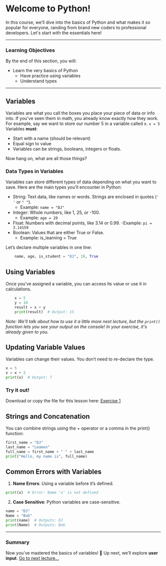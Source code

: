 # Welcome to Python!

In this course, we’ll dive into the basics of Python and what makes it so popular for everyone, randing from brand new coders to professional developers. Let's start with the essentials here!

---

### Learning Objectives
By the end of this section, you will:
- Learn the very basics of Python
    - Have practice using variables
    - Understand types

--- 

## Variables

Variables are what you call the boxes you place your piece of data or info into. If you've seen them in math, you already know exactly how they work.
For example, say we want to store our number 5 in a variable called x.
```x = 5```
Variables **must**:
- Start with a name (should be relevant)
- Equal sign to value
- Variables can be strings, booleans, integers or floats.

Now hang on, what are all those things?

### Data Types in Variables

Variables can store different types of data depending on what you want to save. Here are the main types you’ll encounter in Python:
- String: Text data, like names or words. Strings are enclosed in quotes (``' '`` or ``" "``).
    - Example: `name = "DJ"`
- Integer: Whole numbers, like 1, 25, or -100.
    - Example: `age = 20`
- Float: Numbers with decimal points, like 3.14 or 0.99.
    -Example: `pi = 3.14159`
- Boolean: Values that are either True or False.
    - Example: is_learning = True

Let’s declare multiple variables in one line:
```python
    name, age, is_student = "DJ", 19, True
```

## Using Variables

Once you’ve assigned a variable, you can access its value or use it in calculations.
```python
    x = 5
    y = 10
    result = x + y
    print(result)  # Output: 15
```
*Note: We'll talk about how to use it a little more next lecture, but the `print()` function lets you see your output on the console! In your exercise, it's already given to you.*

## Updating Variable Values

Variables can change their values. You don’t need to re-declare the type.
```python 
x = 5
x = x + 2
print(x)  # Output: 7  
```

### Try it out!
Download or copy the file for this lesson here: [Exercise 1](Practice-Code/exercise1.py)

## Strings and Concatenation

You can combine strings using the + operator or a comma in the print() function:
```python
first_name = "DJ"
last_name = "Leamen"
full_name = first_name + " " + last_name
print("Hello, my name is", full_name)
```

## Common Errors with Variables
1. **Name Errors**: Using a variable before it’s defined.
```python
print(x)  # Error: Name 'x' is not defined
```
2. **Case Sensitive**: Python variables are case-sensitive.
```python
name = "DJ"
Name = "Bob"
print(name)  # Outputs: DJ
print(Name)  # Outputs: Bob
```
---

### Summary
Now you’ve mastered the basics of variables! 🎉 
Up next, we’ll explore **user input**.
[Go to next lecture...](./2.-User-Input.md)